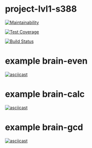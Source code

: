 # project-lvl1-s388

[![Maintainability](https://api.codeclimate.com/v1/badges/43adca0985520c4ffb3d/maintainability)](https://codeclimate.com/github/mairiv/project-lvl1-s388/maintainability)

[![Test Coverage](https://api.codeclimate.com/v1/badges/43adca0985520c4ffb3d/test_coverage)](https://codeclimate.com/github/mairiv/project-lvl1-s388/test_coverage)

[![Build Status](https://travis-ci.org/mairiv/project-lvl1-s388.svg?branch=master)](https://travis-ci.org/mairiv/project-lvl1-s388)

# example brain-even
[![asciicast](https://asciinema.org/a/14.png)](https://asciinema.org/a/BhWFHSrCXG0Q4WIQmOhcU20NA)


# example brain-calc
[![asciicast](https://asciinema.org/a/14.png)](https://asciinema.org/a/HlPMOOtrUdaVZc0PR5sjD4Dzp)

# example brain-gcd
[![asciicast](https://asciinema.org/a/14.png)](https://asciinema.org/a/hSZ0KKTnBGnHJ6nR7TCJGJsJh)
